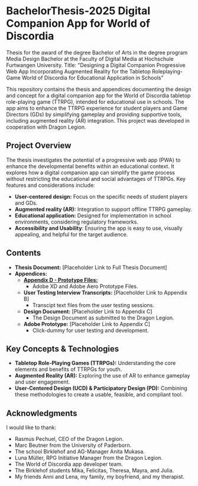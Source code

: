# BachelorThesis-2025 Digital Companion App for World of Discordia
Thesis for the award of the degree Bachelor of Arts in the degree program Media Design Bachelor at the Faculty of Digital Media at Hochschule Furtwangen University. Title: "Designing a Digital Companion Progressive Web App Incorporating Augmented Reality for the Tabletop Roleplaying-Game World of Discordia for Educational Application in Schools"

This repository contains the thesis and appendices documenting the design and concept for a digital companion app for the World of Discordia tabletop role-playing game (TTRPG), intended for educational use in schools. The app aims to enhance the TTRPG experience for student players and Game Directors (GDs) by simplifying gameplay and providing supportive tools, including augmented reality (AR) integration. This project was developed in cooperation with Dragon Legion.

## Project Overview

The thesis investigates the potential of a progressive web app (PWA) to enhance the developmental benefits within an educational context. It explores how a digital companion app can simplify the game process without restricting the educational and social advantages of TTRPGs. Key features and considerations include:

- **User-centered design:** Focus on the specific needs of student players and GDs.
- **Augmented reality (AR):** Integration to support offline TTRPG gameplay.
- **Educational application:** Designed for implementation in school environments, considering regulatory frameworks.
- **Accessibility and Usability**: Ensuring the app is easy to use, visually appealing, and helpful for the target audience.

## Contents

- **Thesis Document:** \[Placeholder Link to Full Thesis Document]
- **Appendices:**
  - [**Appendix D - Prototype Files:**](https://github.com/Aam-Do/BachelorThesis-2025/tree/main/Appendices/Appendix%20D%20-%20Prototype%20Files)
    - Adobe XD and Adobe Aero Prototype Files.
  - **User Testing Interview Transcripts:** \[Placeholder Link to Appendix B]
    - Transcipt text files from the user testing sessions.
  - **Design Document:** \[Placeholder Link to Appendix C]
    - The Design Document as submitted to the Dragon Legion.
  - **Adobe Prototype:** \[Placeholder Link to Appendix C]
    - Click-dummy for user testing and development.


## Key Concepts & Technologies

- **Tabletop Role-Playing Games (TTRPGs):** Understanding the core elements and benefits of TTRPGs for youth.
- **Augmented Reality (AR):** Exploring the use of AR to enhance gameplay and user engagement.
- **User-Centered Design (UCD) & Participatory Design (PD):** Combining these methodologies to create a usable, feasible, and compliant tool.

## Acknowledgments

I would like to thank:

- Rasmus Pechuel, CEO of the Dragon Legion.
- Marc Beutner from the University of Paderborn.
- The school Birklehof and AG-Manager Anita Mukasa.
- Luna Müller, RPG Initiative Manager from the Dragon Legion.
- The World of Discordia app developer team.
- The Birklehof students Mika, Felicitas, Theresa, Mayra, and Julia.
- My friends Anni and Lena, my family, my boyfriend, and my therapist.
